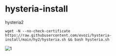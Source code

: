 # hysteria-install

 hysteria2

```
wget -N --no-check-certificate https://raw.githubusercontent.com/evozi/hysteria-install/main/hy2/hysteria.sh && bash hysteria.sh
```

![1](https://raw.githubusercontent.com/evozi/hysteria-install/main/media/intro.png)